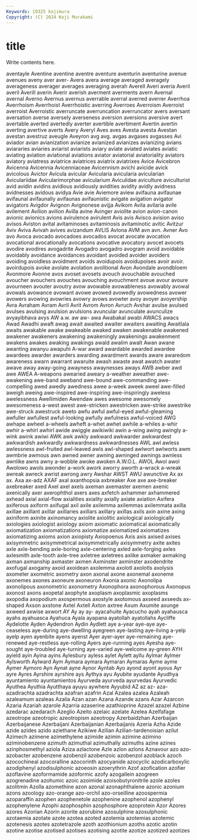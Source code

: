 ```yaml
---
Keywords: 19325 kojimura
Copyright: (C) 2024 Koji Murakami
---
```


# title

Write contents here.




aventayle Aventine aventine aventre aventure aventurin aventurine avenue avenues aveny
aver aver- Avera avera average averaged averagely averageness averager averages
averaging averah Averell Averi averia Averil averil Averill averin Averir
averish averment averments avern Avernal avernal Averno Avernus avernus averrable
averral averred averrer Averrhoa Averrhoism Averrhoist Averrhoistic averring Averroes Averroism
Averroist averroist Averroistic averruncate averruncation averruncator avers aversant aversation averse
aversely averseness aversion aversions aversive avert avertable averted avertedly averter
avertible avertiment Avertin avertin averting avertive averts Avery Averyl Aves
aves Avesta avesta Avestan avestan avestruz aveugle Aveyron avg avg.
avgas avgases avgasses Avi aviador avian avianization avianize avianized avianizes
avianizing avians aviararies aviaries aviarist aviarists aviary aviate aviated aviates
aviatic aviating aviation aviational aviations aviator aviatorial aviatoriality aviators aviatory
aviatress aviatrice aviatrices aviatrix aviatrixes Avice Avicebron Avicenna Avicennia Avicenniaceae
Avicennism avichi avicide avick avicolous Avictor Avicula avicular Avicularia avicularia
avicularian Aviculariidae Avicularimorphae avicularium Aviculidae aviculture aviculturist avid avidin avidins
avidious avidiously avidities avidity avidly avidness avidnesses avidous avidya Avie
avie Aviemore aview avifauna avifaunae avifaunal avifaunally avifaunas avifaunistic avigate
avigation avigator avigators Avigdor Avignon Avignonese avijja Avikom Avila avilaria
avile avilement Avilion avilion Avilla avine Avinger aviolite avion avion-canon
avionic avionics avions avirulence avirulent Avis avis Avisco avision aviso
avisos Aviston avital avitaminoses avitaminosis avitaminotic avitic Avitzur Aviv Aviva
Avivah avives avizandum AVLIS Avlona AVM avn avn. Avner Avo
avo Avoca avocado avocadoes avocados avocat avocate avocation avocational avocationally
avocations avocative avocatory avocet avocets avodire avodires avogadrite Avogadro avogadro
avogram avoid avoidable avoidably avoidance avoidances avoidant avoided avoider avoiders
avoiding avoidless avoidment avoids avoidupois avoidupoises avoir avoir. avoirdupois avoke
avolate avolation avolitional Avon Avondale avondbloem Avonmore Avonne avos avoset
avosets avouch avouchable avouched avoucher avouchers avouches avouching avouchment avoue
avour avoure avourneen avouter avoutry avow avowable avowableness avowably avowal
avowals avowance avowant avowe avowed avowedly avowedness avower avowers avowing
avowries avowry avows avowter avoy avoyer avoyership Avra Avraham Avram
Avril Avrit Avrom Avron Avruch Avshar avulse avulsed avulses avulsing
avulsion avulsions avuncular avunculate avunculize avyayibhava avys AW a.w. aw
aw- awa Awabakal awabi AWACS awacs Awad Awadhi awaft awag
await awaited awaiter awaiters awaiting Awaitlala awaits awakable awake awakeable
awaked awaken awakenable awakened awakener awakeners awakening awakeningly awakenings awakenment
awakens awakes awaking awakings awald awalim awalt Awan awane awanting
awanyu awapuhi A-war award awardable awarded awardee awardees awarder awarders
awarding awardment awards aware awaredom awareness awarn awarrant awaruite awash
awaste awat awatch awater awave away away-going awayness awaynesses aways
AWB awber awd awe AWEA A-weapons awearied aweary a-weather aweather
awe-awakening awe-band aweband awe-bound awe-commanding awe-compelling awed awedly awedness awee
a-week aweek aweel awe-filled aweigh aweing awe-inspired awe-inspiring awe-inspiringly aweless
awelessness Awellimiden Awendaw awes awesome awesomely awesomeness a-west awest awe-stricken
awestricken awe-strike awestrike awe-struck awestruck aweto awfu awful awful-eyed awful-gleaming
awfuller awfullest awful-looking awfully awfulness awful-voiced AWG awhape awheel a-wheels
awheft a-whet awhet awhile a-whiles a-whir awhir a-whirl awhirl awide
awiggle awikiwiki awin a-wing awing awingly a-wink awink awiwi AWK
awk awkly awkward awkwarder awkwardest awkwardish awkwardly awkwardness awkwardnesses AWL
awl awless awlessness awl-fruited awl-leaved awls awl-shaped awlwort awlworts awm
awmbrie awmous awn awned awner awning awninged awnings awnless awnlike
awns awny a-wobble awoke awoken A.W.O.L. AWOL Awol awol Awolowo
awols awonder a-work awork aworry aworth a-wrack a-wreak awreak awreck
awrist awrong awry Awshar AWST AWU awunctive Ax ax ax.
Axa ax-adz AXAF axal axanthopsia axbreaker Axe axe axe-breaker axebreaker
axed Axel axel axels axeman axemaster axemen axenic axenically axer
axerophthol axers axes axfetch axhammer axhammered axhead axial axial-flow axialities
axiality axially axiate axiation Axifera axiferous axiform axifugal axil axile
axilemma axilemmas axilemmata axilla axillae axillant axillar axillaries axillars axillary
axillas axils axin axine axing axiniform axinite axinomancy axiolite axiolitic
axiological axiologically axiologies axiologist axiology axiom axiomatic axiomatical axiomatically axiomatization
axiomatizations axiomatize axiomatized axiomatizes axiomatizing axioms axion axiopisty Axiopoenus Axis
axis axised axises axisymmetric axisymmetrical axisymmetrically axisymmetry axite axites axle
axle-bending axle-boring axle-centering axled axle-forging axles axlesmith axle-tooth axle-tree axletree
axletrees axlike axmaker axmaking axman axmanship axmaster axmen Axminster axminster
axodendrite axofugal axogamy axoid axoidean axolemma axolotl axolotls axolysis axometer
axometric axometry axon axonal axone axonemal axoneme axonemes axones axoneure
axoneuron Axonia axonic Axonolipa axonolipous axonometric axonometry Axonophora axonophorous Axonopus
axonost axons axopetal axophyte axoplasm axoplasmic axoplasms axopodia axopodium axospermous
axostyle axotomous axseed axseeds ax-shaped Axson axstone Axtel Axtell Axton
axtree Axum Axumite axunge axweed axwise axwort AY Ay ay
ay- ayacahuite Ayacucho ayah ayahausca ayahs ayahuasca Ayahuca Ayala ayapana
ayatollah ayatollahs Aycliffe Aydelotte Ayden Aydendron Aydin Aydlett aye a-year
aye-aye aye-ceaseless aye-during aye-dwelling ayegreen aye-lasting aye-living a-yelp ayelp ayen
ayenbite ayens ayenst Ayer ayer-ayer aye-remaining aye-renewed aye-restless aye-rolling Ayers
aye-running ayes Ayesha aye-sought aye-troubled aye-turning aye-varied aye-welcome ay-green AYH
ayield ayin Ayina ayins Aylesbury ayless aylet Aylett ayllu Aylmar
Aylmer Aylsworth Aylward Aym Aymara aymara Aymaran Aymaras Ayme ayme
Aymer Aymoro Ayn Aynat ayne Aynor Ayntab Ayo ayond ayont
ayous Ayr ayre Ayres Ayrshire ayrshire ays Aythya ayu Ayubite
ayudante Ayudhya ayuntamiento ayuntamientos Ayurveda ayurveda ayurvedas Ayurvedic Ayuthea Ayuthia
Ayutthaya ayuyu aywhere Ayyubid AZ az az- aza- azadirachta azadrachta
azafran azafrin Azal Azalea azalea Azaleah azaleamum azaleas Azalia Azan
azan Azana Azande azans Azar Azarcon Azaria Azariah azarole Azarria
azaserine azathioprine Azazel azazel Azbine azedarac azedarach Azeglio Azeito azelaic
azelate Azelea Azelfafage azeotrope azeotropic azeotropism azeotropy Azerbaidzhan Azerbaijan Azerbaijanese
Azerbaijani Azerbaijanian Azerbaijanis Azeria Azha Azide azide azides azido aziethane
Azikiwe Azilian Azilian-tardenoisian azilut Azimech azimene azimethylene azimide azimin azimine
azimino aziminobenzene azimuth azimuthal azimuthally azimuths azine azines azinphosmethyl aziola
Aziza azlactone Azle azlon azlons Aznavour azo azo- azobacter azobenzene
azobenzil azobenzoic azobenzol azoblack azoch azocochineal azocoralline azocorinth azocyanide azocyclic
azodicarboxylic azodiphenyl azodisulphonic azoeosin azoerythrin Azof azofication azofier azoflavine azoformamide
azoformic azofy azogallein azogreen azogrenadine azohumic azoic azoimide azoisobutyronitrile azole
azoles azolitmin Azolla azomethine azon azonal azonaphthalene azonic azonium azons
azoology azo-orange azo-orchil azo-orseilline azoospermia azoparaffin azophen azophenetole azophenine azophenol
azophenyl azophenylene Azophi azophosphin azophosphore azoprotein Azor Azores azores Azorian
Azorin azorite azorubine azosulphine azosulphonic azotaemia azotate azote azotea azoted
azotemia azotemias azotemic azotenesis azotes azotetrazole azoth azothionium azoths azotic
azotin azotine azotise azotised azotises azotising azotite azotize azotized azotizes
